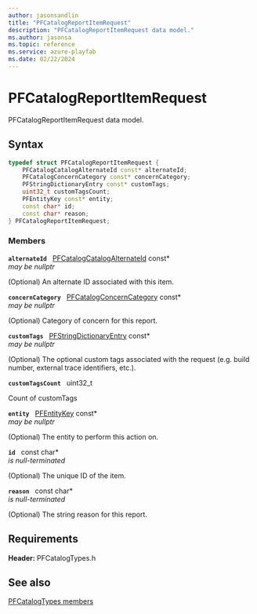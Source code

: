 ```yaml
---
author: jasonsandlin
title: "PFCatalogReportItemRequest"
description: "PFCatalogReportItemRequest data model."
ms.author: jasonsa
ms.topic: reference
ms.service: azure-playfab
ms.date: 02/22/2024
---
```


# PFCatalogReportItemRequest  

PFCatalogReportItemRequest data model.  

## Syntax  
  
```cpp
typedef struct PFCatalogReportItemRequest {  
    PFCatalogCatalogAlternateId const* alternateId;  
    PFCatalogConcernCategory const* concernCategory;  
    PFStringDictionaryEntry const* customTags;  
    uint32_t customTagsCount;  
    PFEntityKey const* entity;  
    const char* id;  
    const char* reason;  
} PFCatalogReportItemRequest;  
```
  
### Members  
  
**`alternateId`** &nbsp; [PFCatalogCatalogAlternateId](pfcatalogcatalogalternateid.md) const*  
*may be nullptr*  
  
(Optional) An alternate ID associated with this item.
  
**`concernCategory`** &nbsp; [PFCatalogConcernCategory](../enums/pfcatalogconcerncategory.md) const*  
*may be nullptr*  
  
(Optional) Category of concern for this report.
  
**`customTags`** &nbsp; [PFStringDictionaryEntry](../../pftypes/structs/pfstringdictionaryentry.md) const*  
*may be nullptr*  
  
(Optional) The optional custom tags associated with the request (e.g. build number, external trace identifiers, etc.).
  
**`customTagsCount`** &nbsp; uint32_t  
  
Count of customTags
  
**`entity`** &nbsp; [PFEntityKey](../../pftypes/structs/pfentitykey-c.md) const*  
*may be nullptr*  
  
(Optional) The entity to perform this action on.
  
**`id`** &nbsp; const char*  
*is null-terminated*  
  
(Optional) The unique ID of the item.
  
**`reason`** &nbsp; const char*  
*is null-terminated*  
  
(Optional) The string reason for this report.
  
  
## Requirements  
  
**Header:** PFCatalogTypes.h
  
## See also  
[PFCatalogTypes members](../pfcatalogtypes_members.md)  

  
  
